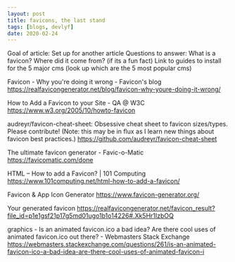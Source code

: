 ```yaml
---
layout: post
title: favicons, the last stand
tags: [blogs, devlyf]
date: 2020-02-24
---
```

Goal of article: Set up for another article
Questions to answer:
What is a favicon?
Where did it come from? (if its a fun fact)
Link to guides to install for the 5 major cms (look up which are the 5 most popular cms)

Favicon - Why you're doing it wrong - Favicon's blog
https://realfavicongenerator.net/blog/favicon-why-youre-doing-it-wrong/

How to Add a Favicon to your Site - QA @ W3C
https://www.w3.org/2005/10/howto-favicon

audreyr/favicon-cheat-sheet: Obsessive cheat sheet to favicon sizes/types. Please contribute! (Note: this may be in flux as I learn new things about favicon best practices.)
https://github.com/audreyr/favicon-cheat-sheet

The ultimate favicon generator - Favic-o-Matic
https://favicomatic.com/done

HTML – How to add a Favicon? | 101 Computing
https://www.101computing.net/html-how-to-add-a-favicon/

Favicon & App Icon Generator
https://www.favicon-generator.org/

Your generated favicon
https://realfavicongenerator.net/favicon_result?file_id=p1e1gsf21p17g5md01ugo1b1o14226#.Xk5Hr1IzbOQ

graphics - Is an animated favicon.ico a bad idea? Are there cool uses of animated favicon.ico out there? - Webmasters Stack Exchange
https://webmasters.stackexchange.com/questions/261/is-an-animated-favicon-ico-a-bad-idea-are-there-cool-uses-of-animated-favicon-i
